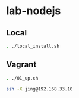 # lab-nodejs

## Local 
```bash
. ./local_install.sh
````

## Vagrant
```bash
. ./01_up.sh

ssh -X jing@192.168.33.10

````

